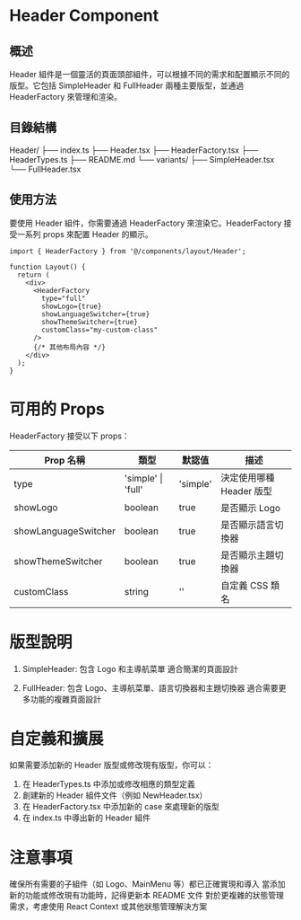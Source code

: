 # Header Component

## 概述

Header 組件是一個靈活的頁面頭部組件，可以根據不同的需求和配置顯示不同的版型。它包括 SimpleHeader 和 FullHeader 兩種主要版型，並通過 HeaderFactory 來管理和渲染。

## 目錄結構

Header/
├── index.ts
├── Header.tsx
├── HeaderFactory.tsx
├── HeaderTypes.ts
├── README.md
└── variants/
    ├── SimpleHeader.tsx
    └── FullHeader.tsx

## 使用方法

要使用 Header 組件，你需要通過 HeaderFactory 來渲染它。HeaderFactory 接受一系列 props 來配置 Header 的顯示。

```
import { HeaderFactory } from '@/components/layout/Header';

function Layout() {
  return (
    <div>
      <HeaderFactory 
        type="full"
        showLogo={true}
        showLanguageSwitcher={true}
        showThemeSwitcher={true}
        customClass="my-custom-class"
      />
      {/* 其他布局內容 */}
    </div>
  );
}
```


# 可用的 Props

HeaderFactory 接受以下 props：

| Prop 名稱 | 類型 | 默認值 | 描述 |
|-----------|------|--------|------|
| type | 'simple' \| 'full' | 'simple' | 決定使用哪種 Header 版型 |
| showLogo | boolean | true | 是否顯示 Logo |
| showLanguageSwitcher | boolean | true | 是否顯示語言切換器 |
| showThemeSwitcher | boolean | true | 是否顯示主題切換器 |
| customClass | string | '' | 自定義 CSS 類名 |

# 版型說明

1. SimpleHeader:
包含 Logo 和主導航菜單
適合簡潔的頁面設計

2. FullHeader:
包含 Logo、主導航菜單、語言切換器和主題切換器
適合需要更多功能的複雜頁面設計


# 自定義和擴展

如果需要添加新的 Header 版型或修改現有版型，你可以：

1. 在 HeaderTypes.ts 中添加或修改相應的類型定義
2. 創建新的 Header 組件文件（例如 NewHeader.tsx）
3. 在 HeaderFactory.tsx 中添加新的 case 來處理新的版型
4. 在 index.ts 中導出新的 Header 組件

# 注意事項

確保所有需要的子組件（如 Logo、MainMenu 等）都已正確實現和導入
當添加新的功能或修改現有功能時，記得更新本 README 文件
對於更複雜的狀態管理需求，考慮使用 React Context 或其他狀態管理解決方案

